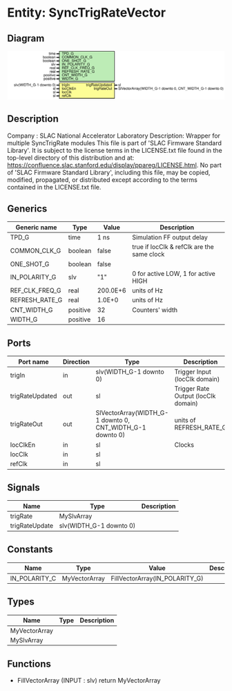 # Entity: SyncTrigRateVector

## Diagram

![Diagram](SyncTrigRateVector.svg "Diagram")
## Description

Company    : SLAC National Accelerator Laboratory
Description: Wrapper for multiple SyncTrigRate modules
This file is part of 'SLAC Firmware Standard Library'.
It is subject to the license terms in the LICENSE.txt file found in the
top-level directory of this distribution and at:
   https://confluence.slac.stanford.edu/display/ppareg/LICENSE.html.
No part of 'SLAC Firmware Standard Library', including this file,
may be copied, modified, propagated, or distributed except according to
the terms contained in the LICENSE.txt file.
## Generics

| Generic name   | Type     | Value    | Description                                |
| -------------- | -------- | -------- | ------------------------------------------ |
| TPD_G          | time     | 1 ns     | Simulation FF output delay                 |
| COMMON_CLK_G   | boolean  | false    | true if locClk & refClk are the same clock |
| ONE_SHOT_G     | boolean  | false    |                                            |
| IN_POLARITY_G  | slv      | "1"      | 0 for active LOW, 1 for active HIGH        |
| REF_CLK_FREQ_G | real     | 200.0E+6 | units of Hz                                |
| REFRESH_RATE_G | real     | 1.0E+0   | units of Hz                                |
| CNT_WIDTH_G    | positive | 32       | Counters' width                            |
| WIDTH_G        | positive | 16       |                                            |
## Ports

| Port name       | Direction | Type                                                      | Description                         |
| --------------- | --------- | --------------------------------------------------------- | ----------------------------------- |
| trigIn          | in        | slv(WIDTH_G-1 downto 0)                                   | Trigger Input (locClk domain)       |
| trigRateUpdated | out       | sl                                                        | Trigger Rate Output (locClk domain) |
| trigRateOut     | out       | SlVectorArray(WIDTH_G-1 downto 0, CNT_WIDTH_G-1 downto 0) | units of REFRESH_RATE_G             |
| locClkEn        | in        | sl                                                        | Clocks                              |
| locClk          | in        | sl                                                        |                                     |
| refClk          | in        | sl                                                        |                                     |
## Signals

| Name           | Type                    | Description |
| -------------- | ----------------------- | ----------- |
| trigRate       | MySlvArray              |             |
| trigRateUpdate | slv(WIDTH_G-1 downto 0) |             |
## Constants

| Name          | Type          | Value                           | Description |
| ------------- | ------------- | ------------------------------- | ----------- |
| IN_POLARITY_C | MyVectorArray |  FillVectorArray(IN_POLARITY_G) |             |
## Types

| Name          | Type | Description |
| ------------- | ---- | ----------- |
| MyVectorArray |      |             |
| MySlvArray    |      |             |
## Functions
- FillVectorArray <font id="function_arguments">(INPUT : slv) </font> <font id="function_return">return MyVectorArray </font>
